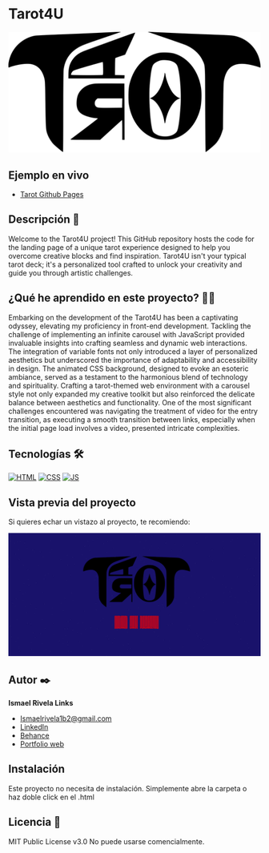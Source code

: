 # Tarot4U
![Imagen del proyecto](https://github.com/IsmaelRivela/Tarot4U/blob/main/assets/tarot_logo.svg)

## Ejemplo en vivo
- [Tarot Github Pages](https://ismaelrivela.github.io/Tarot4U/)

## Descripción 📑

Welcome to the Tarot4U project! This GitHub repository hosts the code for the landing page of a unique tarot experience designed to help you overcome creative blocks and find inspiration. Tarot4U isn't your typical tarot deck; it's a personalized tool crafted to unlock your creativity and guide you through artistic challenges.

## ¿Qué he aprendido en este proyecto? 🙇🏻 

Embarking on the development of the Tarot4U has been a captivating odyssey, elevating my proficiency in front-end development. Tackling the challenge of implementing an infinite carousel with JavaScript provided invaluable insights into crafting seamless and dynamic web interactions. The integration of variable fonts not only introduced a layer of personalized aesthetics but underscored the importance of adaptability and accessibility in design. The animated CSS background, designed to evoke an esoteric ambiance, served as a testament to the harmonious blend of technology and spirituality. Crafting a tarot-themed web environment with a carousel style not only expanded my creative toolkit but also reinforced the delicate balance between aesthetics and functionality. One of the most significant challenges encountered was navigating the treatment of video for the entry transition, as executing a smooth transition between links, especially when the initial page load involves a video, presented intricate complexities.

## Tecnologías 🛠
<!-- Iconos sacados de: https://github.com/hendrasob/badges/blob/master/README.md y https://github.com/alexandresanlim/Badges4-README.md-Profile -->
[![HTML](https://img.shields.io/badge/HTML5-E34F26?style=for-the-badge&logo=html5&logoColor=white)](https://es.wikipedia.org/wiki/HTML5)
[![CSS](https://img.shields.io/badge/CSS3-1572B6?style=for-the-badge&logo=css3&logoColor=white)](https://es.wikipedia.org/wiki/CSS)
[![JS](https://img.shields.io/badge/JavaScript-F7DF1E?style=for-the-badge&logo=javascript&logoColor=black)](https://es.wikipedia.org/wiki/JavaScript)

## Vista previa del proyecto
Si quieres echar un vistazo al proyecto, te recomiendo:

![Captura del proyecto](https://github.com/IsmaelRivela/Tarot4U/blob/main/assets/Captura%20de%20pantalla%202023-12-02%20142608.png)


## Autor ✒️
**Ismael Rivela Links**

* [Ismaelrivela1b2@gmail.com](Ismaelrivela1b2@gmail.com)
* [LinkedIn](https://es.linkedin.com/in/ismaelrivelajelliti)
* [Behance](https://www.behance.net/IsmaelRivelaJelliti)
* [Portfolio web](https://ismaelrivela.github.io/IsmaelRivDev/)

## Instalación 
Este proyecto no necesita de instalación. Simplemente abre la carpeta o haz doble click en el .html
  
## Licencia 📄
MIT Public License v3.0
No puede usarse comencialmente.

